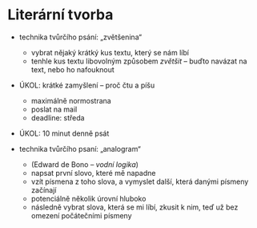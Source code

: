 # Literární tvorba

  * technika tvůrčího psání: „zvětšenina“
    * vybrat nějaký krátký kus textu, který se nám líbí
    * tenhle kus textu libovolným způsobem _zvětšit_  – buďto navázat na text, nebo ho nafouknout


  * ÚKOL: krátké zamyšlení – proč čtu a píšu
    * maximálně normostrana
    * poslat na mail
    * deadline: středa


  * ÚKOL: 10 minut denně psát


  * technika tvůrčího psaní: „analogram“
    * (Edward de Bono – _vodní logika_)
    * napsat první slovo, které mě napadne
    * vzít písmena z toho slova, a vymyslet další, která danými písmeny začínají
    * potenciálně několik úrovní hluboko
    * následně vybrat slova, která se mi líbí, zkusit k nim, teď už bez omezení počátečními písmeny
